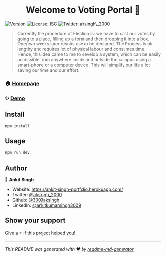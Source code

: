<h1 align="center">Welcome to Voting Portal 👋</h1>
<p>
  <img alt="Version" src="https://img.shields.io/badge/version-1.0.0-blue.svg?cacheSeconds=2592000" />
  <a href="#" target="_blank">
    <img alt="License: ISC" src="https://img.shields.io/badge/License-ISC-yellow.svg" />
  </a>
  <a href="https://twitter.com/aksingh\_2000" target="_blank">
    <img alt="Twitter: aksingh\_2000" src="https://img.shields.io/twitter/follow/aksingh\_2000.svg?style=social" />
  </a>
</p>

> Currently the procedure of Election is: we have to cast our votes by going to a place, filling up a form and then dropping it into a box. One/two weeks later results use to be declared. The Process is bit lengthy and requires lot of physical labour and consumes time. Hence, this idea came to me to develop a system, which can be easily accessible from anywhere inside and outside the campus using a smart-phone or a computer device. This will simplify our life a lot saving our time and our effort.

### 🏠 [Homepage](https://voting-portal-akss.herokuapp.com/)

### ✨ [Demo](https://voting-portal-akss.herokuapp.com/)

## Install

```sh
npm install
```

## Usage

```sh
npm run dev
```

## Author

👤 **Ankit Singh**

* Website: https://ankit-singh-portfolio.herokuapp.com/
* Twitter: [@aksingh\_2000](https://twitter.com/aksingh\_2000)
* Github: [@3009aksingh](https://github.com/3009aksingh)
* LinkedIn: [@ankitkumarsingh3009](https://linkedin.com/in/ankitkumarsingh3009)

## Show your support

Give a ⭐️ if this project helped you!

***
_This README was generated with ❤️ by [readme-md-generator](https://github.com/kefranabg/readme-md-generator)_